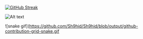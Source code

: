 
[![GitHub Streak](https://github-readme-streak-stats.herokuapp.com/?user=Sh9hid)](https://git.io/streak-stats)

![Alt text](https://spotify-recently-played-readme.vercel.app/api?user=31brnm55ycdy3ngtn56qykbqwfz4)


![snake gif](https://github.com/Sh9hid/Sh9hid/blob/output/github-contribution-grid-snake.gif
